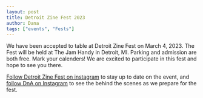 ```yaml
---
layout: post
title: Detroit Zine Fest 2023
author: Dana
tags: ["events", "Fests"]
---
```


We have been accepted to table at Detroit Zine Fest on March 4, 2023. The Fest will be held at The Jam Handy in Detroit, MI. Parking and admission are both free. Mark your calenders! We are excited to participate in this fest and hope to see you there.

<a href="https://www.instagram.com/detzinefest/">Follow Detroit Zine Fest on instagram</a> to stay up to date on the event, and <a href="http://www.instagram.com/dna.artists/">follow DnA on Instagram</a> to see the behind the scenes as we prepare for the fest.
